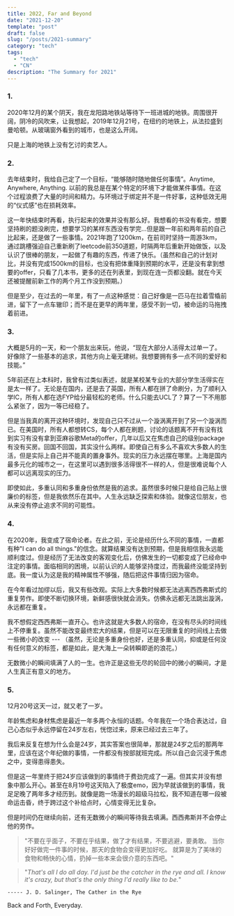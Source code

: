 ```yaml
---
title: 2022, Far and Beyond 
date: "2021-12-20"
template: "post"
draft: false
slug: "/posts/2021-summary"
category: "tech"
tags:
  - "tech"
  - "CN"
description: "The Summary for 2021"
---
```


### 1. 
2020年12月的某个阴天，我在龙阳路地铁站等待下一班进城的地铁。周围很开阔，阴冷的风吹来，让我想起，2019年12月21号，在纽约的地铁上，从法拉盛到曼哈顿。从玻璃窗外看到的城市，也是这么开阔。

只是上海的地铁上没有乞讨的卖艺人。

### 2. 
去年结束时，我给自己定了一个目标，“能够随时随地做任何事情”。Anytime, Anywhere, Anything. 以前的我总是在某个特定的环境下才能做某件事情。在这个过程浪费了大量的时间和精力。与环境过于绑定并不是一件好事，这种低效无用的“仪式感”也在损耗效率。

这一年快结束时再看，执行起来的效果并没有那么好。我想看的书没有看完，想要坚持刷的题没刷完，想要学习的某样东西没有学完...但是跟一年前和两年前的自己比起来，还是做了一些事情。2021年跑了1200km，在前司时坚持一周游3km，通过跳槽强迫自己重新刷了leetcode前350道题，时隔两年后重新开始做饭，以及认识了很棒的朋友，一起做了有趣的东西，传递了快乐。（虽然和自己的计划对比，并没有完成1500km的目标，也没有把体重降到预期的水平，还是没有拿到想要的offer，只看了几本书，更多的还在列表里，到现在连一页都没翻。就在今天还被提醒前新工作的两个月工作没到预期。）

但是至少，在过去的一年里，有了一点这种感觉：自己好像是一匹马在拉着雪橇前进，留下了一点车辙印；而不是在更早的两年里，感受不到一切，被命运的马拖拽着前进。

### 3. 
大概是5月的一天，和一个朋友出来玩，他说，“现在大部分人活得太过单一了。好像除了一些基本的追求，其他方向上毫无建树。我想要拥有多一点不同的爱好和技能。”

5年前还在上本科时，我曾有过类似表述，就是某校某专业的大部分学生活得实在是太一样了。无论是在国内，还是去了英国，所有人都在拼了命刷分，为了顺利入学IC，所有人都在选FYP给分最轻松的老师。什么只能去UCL了？算了一下不用那么紧张了，因为一等已经稳了。

但是当我真的离开这种环境时，发现自己只不过从一个漩涡离开到了另一个漩涡而已。在美国时，所有人都想转CS，每个人都在刷题，讨论的话题离不开有没有找到实习有没有拿到亚麻谷歌Meta的offer，几年以后又在焦虑自己的级别package有没有买房。回国不回国，其实没什么两样。即使自己有多么不喜欢大多数人的生活，但是实际上自己并不能真的置身事外。现实的压力永远摆在哪里。上海是国内最多元化的城市之一，在这里可以遇到很多活得很不一样的人，但是很难说每个人都可以远离现实的压力。

即使如此，多重认同和多重身份依然是我的追求。虽然很多时候只是给自己贴上很廉价的标签，但是我依然乐在其中。人生永远缺乏探索和体验。就像这位朋友，也从来没有停止追求不同的可能性。

### 4. 
在2020年，我变成了宿命论者。在此之前，无论是经历什么不同的事情，一直都有种"I can do all things."的信念。就算结果没有达到预期，但是我相信我永远能顺利度过。但是经历了无法改变的客观变化后，仿佛发生的一切都变成了已经命中注定的事情。面临相同的困境，以前认识的人能够坚持度过，而我最终没能坚持到底。我一度认为这是我的精神属性不够强，随后把这件事情归因为宿命。

在今年看过加缪以后，我又有些改观。实际上大多数时候都无法逃离西西弗斯式的重复劳作。即使不断切换环境，新鲜感很快就会消失。仿佛永远都无法跳出漩涡，永远都在重复。

我不想假定西西弗斯一直开心。也许这就是大多数人的宿命，在没有尽头的时间线上不停重复。虽然不能改变最终宏大的结果，但是可以在无限重复的时间线上去做一些微小的改变 --- （虽然，无论是多重身份也好，还是多重认同，抑或是任何没有任何意义的标签，都是如此，是大海上一朵转瞬即逝的浪花。）

无数微小的瞬间填满了人的一生。也许正是这些无尽的轮回中的微小的瞬间，才是人生真正有意义的地方。

### 5.
12月20号这天一过，就又老了一岁。

年龄焦虑和身材焦虑是最近一年多两个永恒的话题。今年我在一个场合表达过，自己心态似乎永远停留在24岁左右，恍惚过来，原来已经过去三年了。

我后来反复在想为什么会是24岁，其实答案也很简单，那就是24岁之后的那两年里，应该在这个年纪做的事情，一件都没有按部就班完成。所以自己会沉浸于焦虑之中，变得患得患失。

但是这一年里终于把24岁应该做到的事情终于费劲完成了一遍。但其实并没有想象中那么开心。甚至在8月19号这天陷入了极度emo，因为早就该做到的事情，我足足晚了两年多才经历到。就像是跑一场漫长的超级马拉松，我不知道在哪一段被命运击昏，终于跨过这个补给点时，心情变得无比复杂。

但是时间仍在继续向前，还有无数微小的瞬间等待我去填满。西西弗斯并不会停止他的劳作。

> "不要在乎面子，不要在乎结果，做了才有结果，不要逃避，要勇敢。
> 当你好好做完一件事的时候，那天的食物会变得更加好吃。
> 就算是为了美味的食物和畅快的心情，扔掉一些本来会很介意的东西吧。"

> "_That's all I do all day. I'd just be the catcher in the rye and all. I know it's crazy, but that's the only thing I'd really like to be._"

    ----- J. D. Salinger, The Cather in the Rye

Back and Forth, Everyday. 